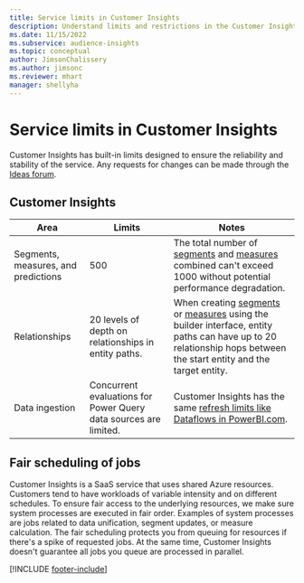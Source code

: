 ```yaml
---
title: Service limits in Customer Insights
description: Understand limits and restrictions in the Customer Insights SaaS service.
ms.date: 11/15/2022
ms.subservice: audience-insights 
ms.topic: conceptual
author: JimsonChalissery
ms.author: jimsonc
ms.reviewer: mhart
manager: shellyha
---
```


# Service limits in Customer Insights

 Customer Insights has built-in limits designed to ensure the reliability and stability of the service. Any requests for changes can be made through the [Ideas forum](https://go.microsoft.com/fwlink/?linkid=2074172).

## Customer Insights

| Area  | Limits  | Notes |
|-------------|---------------------------------------------------------------------|---------------------------------------------------------------------|
| Segments, measures, and predictions | 500  | The total number of [segments](segments.md) and [measures](measures.md) combined can't exceed 1000 without potential performance degradation. |
| Relationships | 20 levels of depth on relationships in entity paths. | When creating [segments](segments.md) or [measures](measures.md) using the builder interface, entity paths can have up to 20 relationship hops between the start entity and the target entity.  |
|Data ingestion| Concurrent evaluations for Power Query data sources are limited. | Customer Insights has the same [refresh limits like Dataflows in PowerBI.com](/power-query/power-query-online-limits#refresh-limits). |

## Fair scheduling of jobs

Customer Insights is a SaaS service that uses shared Azure resources. Customers tend to have workloads of variable intensity and on different schedules. To ensure fair access to the underlying resources, we make sure system processes are executed in fair order. Examples of system processes are jobs related to data unification, segment updates, or measure calculation. The fair scheduling protects you from queuing for resources if there's a spike of requested jobs. At the same time, Customer Insights doesn't guarantee all jobs you queue are processed in parallel.

[!INCLUDE [footer-include](includes/footer-banner.md)]
